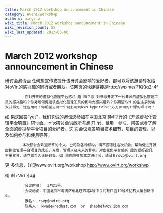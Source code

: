 ```yaml
---
title: March 2012 workshop announcement in Chinese
category: event/workshop
authors: mingshu
wiki_title: March 2012 workshop announcement in Chinese
wiki_revision_count: 55
wiki_last_updated: 2012-03-06
---
```


# March 2012 workshop announcement in Chinese

研讨会邀请函 任何想宣传或提升该研讨会影响的爱好者，都可以将该邀请转发给对oVirt的感兴趣的同行或者朋友。该网页的快捷链接是http://wp.me/P1QQq2-4f

             你对开放的虚拟化管理平台感兴 趣 吗？你 对参与开发下一代开源的虚拟化管理工具的感兴趣吗？你对如何促进该虚拟化管理工具的影响力感兴趣吗？你期望KVM 的生态系统强大并得到广泛应用吗？你期望支持一个能影响到KVM hypervisor方方面面的开源的项目吗？

如 果您回答”yes“，我们真诚的邀请您参加在中国北京IBM举行的《开源虚拟化管理平台项目》研讨会。本次研讨会诚邀所有想 开 发、使用、参与、问答或者了解全面的虚拟华平台项目的爱好者。这 次会议涵盖项目技术细节，项目的管理，以及如何参与和使用等等。

            本次研讨会欢迎所有的个人、公司及各种机构。请不要错过这次机会，帮助促进开源虚拟化管理平台项目的成长，开发，管理以及未来的影响。对虚拟化平台感兴 趣的爱好者们，不要犹豫，请立即加入该研讨会。如 果你想参加本次研讨会，请回复rsvp@ovirt.org

更 多信息，详见www.ovirt.org/workshop <http://www.ovirt.org/workshop>

谢 谢 oVirt 小组

             会议时间：  3月21号。
             会议地点：中国北京市海淀区东北旺西路8号中关村软件园19号楼钻石大厦创新中心。
             报名:  rsvp@ovirt.org
             联系人： kwade@redhat.com  or  shaohef@cn.ibm.com
